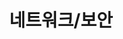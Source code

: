 ---
title: "네트워크/보안"
layout: category
permalink: /categories/network-security/
author_profile: true
taxonomy: Network-Security
sidebar:
  nav: "categories"
---